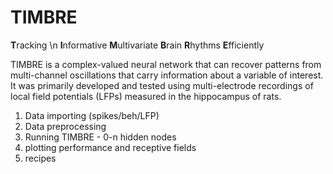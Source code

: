 # TIMBRE
**T**racking \\n
**I**nformative 
**M**ultivariate 
**B**rain 
**R**hythms 
**E**fficiently


TIMBRE is a complex-valued neural network that can recover patterns from multi-channel oscillations that carry information about a variable of interest. It was primarily developed and tested using multi-electrode recordings of local field potentials (LFPs) measured in the hippocampus of rats. 

1. Data importing (spikes/beh/LFP)
2. Data preprocessing
3. Running TIMBRE - 0-n hidden nodes
4. plotting performance and receptive fields
5. recipes
